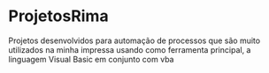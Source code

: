 # ProjetosRima
Projetos desenvolvidos para automação de processos que são muito utilizados na minha impressa usando como ferramenta principal, a linguagem Visual Basic em conjunto com vba
